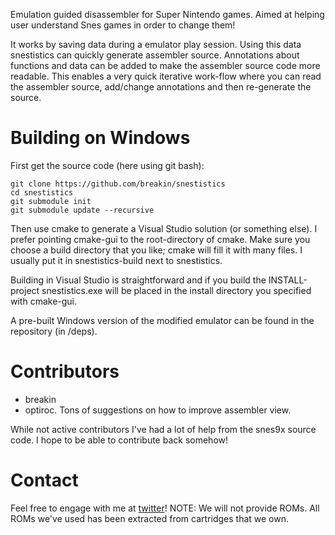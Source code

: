 Emulation guided disassembler for Super Nintendo games. Aimed at helping user understand Snes games in order to change them!

It works by saving data during a emulator play session. Using this data snestistics can quickly generate assembler source. Annotations about functions and data can be added to make the assembler source code more readable. This enables a very quick iterative work-flow where you can read the assembler source, add/change annotations and then re-generate the source.

Building on Windows
===================
First get the source code (here using git bash):
~~~~~~
git clone https://github.com/breakin/snestistics
cd snestistics
git submodule init
git submodule update --recursive
~~~~~~
Then use cmake to generate a Visual Studio solution (or something else). I prefer pointing cmake-gui to the root-directory of cmake. Make sure you choose a build directory that you like; cmake will fill it with many files. I usually put it in snestistics-build next to snestistics.

Building in Visual Studio is straightforward and if you build the INSTALL-project snestistics.exe will be placed in the install directory you specified with cmake-gui.

A pre-built Windows version of the modified emulator can be found in the repository (in /deps).

Contributors
============
* breakin
* optiroc. Tons of suggestions on how to improve assembler view.

While not active contributors I've had a lot of help from the snes9x source code. I hope to be able to contribute back somehow!

Contact
=======
Feel free to engage with me at [twitter](https://twitter.com/anders_breakin)!
NOTE: We will not provide ROMs. All ROMs we've used has been extracted from cartridges that we own.